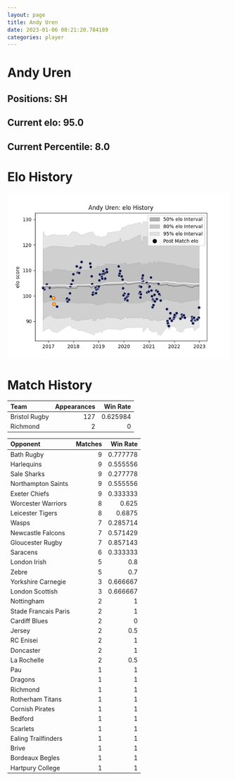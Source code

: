 ```yaml
---  
layout: page  
title: Andy Uren  
date: 2023-01-06 00:21:20.784189  
categories: player  
---
```

# Andy Uren

## Positions: SH

## Current elo: 95.0

## Current Percentile: 8.0

# Elo History


![elo history](history_AndyUren.png)
# Match History


| Team          |   Appearances |   Win Rate |
|:--------------|--------------:|-----------:|
| Bristol Rugby |           127 |   0.625984 |
| Richmond      |             2 |   0        |

| Opponent             |   Matches |   Win Rate |
|:---------------------|----------:|-----------:|
| Bath Rugby           |         9 |   0.777778 |
| Harlequins           |         9 |   0.555556 |
| Sale Sharks          |         9 |   0.277778 |
| Northampton Saints   |         9 |   0.555556 |
| Exeter Chiefs        |         9 |   0.333333 |
| Worcester Warriors   |         8 |   0.625    |
| Leicester Tigers     |         8 |   0.6875   |
| Wasps                |         7 |   0.285714 |
| Newcastle Falcons    |         7 |   0.571429 |
| Gloucester Rugby     |         7 |   0.857143 |
| Saracens             |         6 |   0.333333 |
| London Irish         |         5 |   0.8      |
| Zebre                |         5 |   0.7      |
| Yorkshire Carnegie   |         3 |   0.666667 |
| London Scottish      |         3 |   0.666667 |
| Nottingham           |         2 |   1        |
| Stade Francais Paris |         2 |   1        |
| Cardiff Blues        |         2 |   0        |
| Jersey               |         2 |   0.5      |
| RC Enisei            |         2 |   1        |
| Doncaster            |         2 |   1        |
| La Rochelle          |         2 |   0.5      |
| Pau                  |         1 |   1        |
| Dragons              |         1 |   1        |
| Richmond             |         1 |   1        |
| Rotherham Titans     |         1 |   1        |
| Cornish Pirates      |         1 |   1        |
| Bedford              |         1 |   1        |
| Scarlets             |         1 |   1        |
| Ealing Trailfinders  |         1 |   1        |
| Brive                |         1 |   1        |
| Bordeaux Begles      |         1 |   1        |
| Hartpury College     |         1 |   1        |